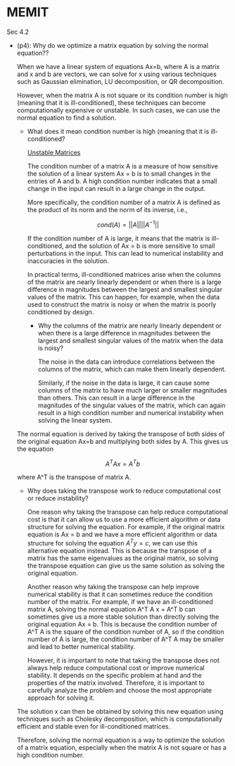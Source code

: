 # MEMIT

Sec 4.2

- (p4): Why do we optimize a matrix equation by solving the normal equation??
    
    When we have a linear system of equations Ax=b, where A is a matrix and x and b are vectors, we can solve for x using various techniques such as Gaussian elimination, LU decomposition, or QR decomposition.
    
    However, when the matrix A is not square or its condition number is high (meaning that it is ill-conditioned), these techniques can become computationally expensive or unstable. In such cases, we can use the normal equation to find a solution.
    
    - What does it mean condition number is high (meaning that it is ill-conditioned?
        
        [Unstable Matrices](../Math%2089624985ddb64f0c91c334b1ab5df1d0/Linear%20Algebra%20e6bc642112314024b2392685dfd6e47a/Unstable%20Matrices%20058376257eae4b09b7adf3cad29ff23d.md) 
        
        The condition number of a matrix A is a measure of how sensitive the solution of a linear system Ax = b is to small changes in the entries of A and b. A high condition number indicates that a small change in the input can result in a large change in the output.
        
        More specifically, the condition number of a matrix A is defined as the product of its norm and the norm of its inverse, i.e., 
        
        $$
        cond(A) = ||A|| ||A^{-1}||
        $$
        
        If the condition number of A is large, it means that the matrix is ill-conditioned, and the solution of Ax = b is more sensitive to small perturbations in the input. This can lead to numerical instability and inaccuracies in the solution.
        
        In practical terms, ill-conditioned matrices arise when the columns of the matrix are nearly linearly dependent or when there is a large difference in magnitudes between the largest and smallest singular values of the matrix. This can happen, for example, when the data used to construct the matrix is noisy or when the matrix is poorly conditioned by design.
        
        - Why the columns of the matrix are nearly linearly dependent or when there is a large difference in magnitudes between the largest and smallest singular values of the matrix when the data is noisy?
            
            The noise in the data can introduce correlations between the columns of the matrix, which can make them linearly dependent.
            
            Similarly, if the noise in the data is large, it can cause some columns of the matrix to have much larger or smaller magnitudes than others. This can result in a large difference in the magnitudes of the singular values of the matrix, which can again result in a high condition number and numerical instability when solving the linear system.
            
    
    The normal equation is derived by taking the transpose of both sides of the original equation Ax=b and multiplying both sides by A. This gives us the equation 
    
    $$
    A^T Ax = A^T b
    $$
    
    where A^T is the transpose of matrix A.
    
    - Why does taking the transpose work to reduce computational cost or reduce instability?
        
        One reason why taking the transpose can help reduce computational cost is that it can allow us to use a more efficient algorithm or data structure for solving the equation. For example, if the original matrix equation is Ax = b and we have a more efficient algorithm or data structure for solving the equation ${A^T y = c}$, we can use this alternative equation instead. This is because the transpose of a matrix has the same eigenvalues as the original matrix, so solving the transpose equation can give us the same solution as solving the original equation.
        
        Another reason why taking the transpose can help improve numerical stability is that it can sometimes reduce the condition number of the matrix. For example, if we have an ill-conditioned matrix A, solving the normal equation A^T A x = A^T b can sometimes give us a more stable solution than directly solving the original equation Ax = b. This is because the condition number of A^T A is the square of the condition number of A, so if the condition number of A is large, the condition number of A^T A may be smaller and lead to better numerical stability.
        
        However, it is important to note that taking the transpose does not always help reduce computational cost or improve numerical stability. It depends on the specific problem at hand and the properties of the matrix involved. Therefore, it is important to carefully analyze the problem and choose the most appropriate approach for solving it.
        
    
    The solution x can then be obtained by solving this new equation using techniques such as Cholesky decomposition, which is computationally efficient and stable even for ill-conditioned matrices.
    
    Therefore, solving the normal equation is a way to optimize the solution of a matrix equation, especially when the matrix A is not square or has a high condition number.